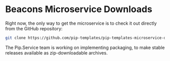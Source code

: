 # Beacons Microservice Downloads

Right now, the only way to get the microservice is to check it out directly from the GitHub repository:

```bash
git clone https://github.com/pip-templates/pip-templates-microservice-dotnet.git
```


The Pip.Service team is working on implementing packaging, to make stable releases available as zip-downloadable archives.